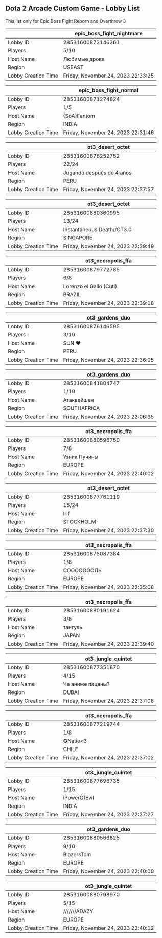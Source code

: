 ## Dota 2 Arcade Custom Game - Lobby List

This list only for Epic Boss Fight Reborn and Overthrow 3

|  | epic_boss_fight_nightmare |
| ------ | ------ |
| Lobby ID | 28531600873146361 |
| Players | 5/10 |
| Host Name | Любимые дрова |
| Region | USEAST |
| Lobby Creation Time | Friday, November 24, 2023 22:33:25 |


|  | epic_boss_fight_normal |
| ------ | ------ |
| Lobby ID | 28531600871274824 |
| Players | 1/5 |
| Host Name | {SoA}Fantom |
| Region | INDIA |
| Lobby Creation Time | Friday, November 24, 2023 22:31:46 |


|  | ot3_desert_octet |
| ------ | ------ |
| Lobby ID | 28531600878252752 |
| Players | 22/24 |
| Host Name | Jugando después de 4 años |
| Region | PERU |
| Lobby Creation Time | Friday, November 24, 2023 22:37:57 |


|  | ot3_desert_octet |
| ------ | ------ |
| Lobby ID | 28531600880360995 |
| Players | 13/24 |
| Host Name | Instantaneous Death//OT3.0 |
| Region | SINGAPORE |
| Lobby Creation Time | Friday, November 24, 2023 22:39:49 |


|  | ot3_necropolis_ffa |
| ------ | ------ |
| Lobby ID | 28531600879772785 |
| Players | 6/8 |
| Host Name | Lorenzo el Gallo (Cuti) |
| Region | BRAZIL |
| Lobby Creation Time | Friday, November 24, 2023 22:39:18 |


|  | ot3_gardens_duo |
| ------ | ------ |
| Lobby ID | 28531600876146595 |
| Players | 3/10 |
| Host Name | SUN ♥ |
| Region | PERU |
| Lobby Creation Time | Friday, November 24, 2023 22:36:05 |


|  | ot3_gardens_duo |
| ------ | ------ |
| Lobby ID | 28531600841804747 |
| Players | 1/10 |
| Host Name | Атаквейшен |
| Region | SOUTHAFRICA |
| Lobby Creation Time | Friday, November 24, 2023 22:06:35 |


|  | ot3_necropolis_ffa |
| ------ | ------ |
| Lobby ID | 28531600880596750 |
| Players | 7/8 |
| Host Name | Узник Пучины |
| Region | EUROPE |
| Lobby Creation Time | Friday, November 24, 2023 22:40:02 |


|  | ot3_desert_octet |
| ------ | ------ |
| Lobby ID | 28531600877761119 |
| Players | 15/24 |
| Host Name | Irif |
| Region | STOCKHOLM |
| Lobby Creation Time | Friday, November 24, 2023 22:37:30 |


|  | ot3_necropolis_ffa |
| ------ | ------ |
| Lobby ID | 28531600875087384 |
| Players | 1/8 |
| Host Name | СОООООООЛЬ |
| Region | EUROPE |
| Lobby Creation Time | Friday, November 24, 2023 22:35:08 |


|  | ot3_necropolis_ffa |
| ------ | ------ |
| Lobby ID | 28531600880191624 |
| Players | 3/8 |
| Host Name | тангуль |
| Region | JAPAN |
| Lobby Creation Time | Friday, November 24, 2023 22:39:40 |


|  | ot3_jungle_quintet |
| ------ | ------ |
| Lobby ID | 28531600877351870 |
| Players | 4/15 |
| Host Name | Че аниме пацаны? |
| Region | DUBAI |
| Lobby Creation Time | Friday, November 24, 2023 22:37:08 |


|  | ot3_necropolis_ffa |
| ------ | ------ |
| Lobby ID | 28531600877219744 |
| Players | 1/8 |
| Host Name | ✪Natie<3 |
| Region | CHILE |
| Lobby Creation Time | Friday, November 24, 2023 22:37:02 |


|  | ot3_jungle_quintet |
| ------ | ------ |
| Lobby ID | 28531600877696735 |
| Players | 1/15 |
| Host Name | iPowerOfEvil |
| Region | INDIA |
| Lobby Creation Time | Friday, November 24, 2023 22:37:27 |


|  | ot3_gardens_duo |
| ------ | ------ |
| Lobby ID | 28531600880566825 |
| Players | 9/10 |
| Host Name | BlazersTom |
| Region | EUROPE |
| Lobby Creation Time | Friday, November 24, 2023 22:40:00 |


|  | ot3_jungle_quintet |
| ------ | ------ |
| Lobby ID | 28531600880798970 |
| Players | 5/15 |
| Host Name | ///////ADAZY |
| Region | EUROPE |
| Lobby Creation Time | Friday, November 24, 2023 22:40:12 |


